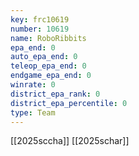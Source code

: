 ```yaml
---
key: frc10619
number: 10619
name: RoboRibbits
epa_end: 0
auto_epa_end: 0
teleop_epa_end: 0
endgame_epa_end: 0
winrate: 0
district_epa_rank: 0
district_epa_percentile: 0
type: Team
---
```

[[2025sccha]]
[[2025schar]]
